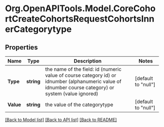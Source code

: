 # Org.OpenAPITools.Model.CoreCohortCreateCohortsRequestCohortsInnerCategorytype

## Properties

Name | Type | Description | Notes
------------ | ------------- | ------------- | -------------
**Type** | **string** | the name of the field: id (numeric value                                         of course category id) or idnumber (alphanumeric value of idnumber course category)                                         or system (value ignored) | [default to "null"]
**Value** | **string** | the value of the categorytype | [default to "null"]

[[Back to Model list]](../README.md#documentation-for-models) [[Back to API list]](../README.md#documentation-for-api-endpoints) [[Back to README]](../README.md)

